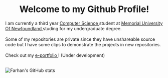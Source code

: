 ### 
<h1 align="center">Welcome to my Github Profile!</h1>

I am currently a third year <a href="https://www.cs.mun.ca/"> Computer Science </a> student at <a href="https://www.mun.ca/"> Memorial University Of Newfoundland </a> studing for my undergraduate degree. <br></br>
Some of my repositories are private since they have unshareable source code but I have some clips to demonstrate the projects in new repositories. <br><br>
Check out my <a href="https://farhanrk.github.io/"> e-portfolio </a>! (Under development) <br><br>


![Farhan's GitHub stats](https://github-readme-stats.vercel.app/api?username=farhanrk&show_icons=true&theme=synthwave)
